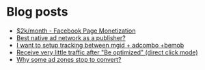 # Blog posts
<!-- BLOG-POST-LIST:START -->
- [$2k/month - Facebook Page Monetization](https://afflift.com/f/threads/2k-month-facebook-page-monetization.10637/)
- [Best native ad network as a publisher?](https://afflift.com/f/threads/best-native-ad-network-as-a-publisher.10533/)
- [I want to setup tracking between mgid + adcombo +bemob](https://afflift.com/f/threads/i-want-to-setup-tracking-between-mgid-adcombo-bemob.10628/)
- [Receive very little traffic after &quot;Be optimized&quot; &lpar;direct click mode&rpar;](https://afflift.com/f/threads/receive-very-little-traffic-after-be-optimized-direct-click-mode.10354/)
- [Why some ad zones stop to convert?](https://afflift.com/f/threads/why-some-ad-zones-stop-to-convert.10639/)
<!-- BLOG-POST-LIST:END -->
